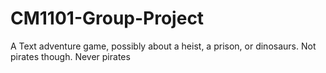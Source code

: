 # CM1101-Group-Project
A Text adventure game, possibly about a heist, a prison, or dinosaurs. Not pirates though. Never pirates
